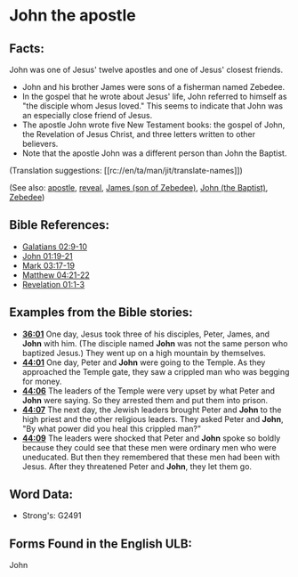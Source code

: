 # John the apostle

## Facts:

John was one of Jesus' twelve apostles and one of Jesus' closest friends.

* John and his brother James were sons of a fisherman named Zebedee.
* In the gospel that he wrote about Jesus' life, John referred to himself as "the disciple whom Jesus loved." This seems to indicate that John was an especially close friend of Jesus.
* The apostle John wrote five New Testament books: the gospel of John, the Revelation of Jesus Christ, and three letters written to other believers.
* Note that the apostle John was a different person than John the Baptist.

(Translation suggestions: [[rc://en/ta/man/jit/translate-names]])

(See also: [apostle](../kt/apostle.md), [reveal](../kt/reveal.md), [James (son of Zebedee)](../names/jamessonofzebedee.md), [John (the Baptist)](../names/johnthebaptist.md), [Zebedee](../names/zebedee.md))

## Bible References:

* [Galatians 02:9-10](rc://en/tn/help/gal/02/09)
* [John 01:19-21](rc://en/tn/help/jhn/01/19)
* [Mark 03:17-19](rc://en/tn/help/mrk/03/17)
* [Matthew 04:21-22](rc://en/tn/help/mat/04/21)
* [Revelation 01:1-3](rc://en/tn/help/rev/01/01)

## Examples from the Bible stories:

* __[36:01](rc://en/tn/help/obs/36/01)__ One day, Jesus took three of his disciples, Peter, James, and __John__ with him. (The disciple named __John__ was not the same person who baptized Jesus.) They went up on a high mountain by themselves.
* __[44:01](rc://en/tn/help/obs/44/01)__ One day, Peter and __John__ were going to the Temple. As they approached the Temple gate, they saw a crippled man who was begging for money.
* __[44:06](rc://en/tn/help/obs/44/06)__ The leaders of the Temple were very upset by what Peter and __John__ were saying. So they arrested them and put them into prison.
* __[44:07](rc://en/tn/help/obs/44/07)__ The next day, the Jewish leaders brought Peter and __John__ to the high priest and the other religious leaders. They asked Peter and __John__, "By what power did you heal this crippled man?"
* __[44:09](rc://en/tn/help/obs/44/09)__ The leaders were shocked that Peter and __John__ spoke so boldly because they could see that these men were ordinary men who were uneducated. But then they remembered that these men had been with Jesus. After they threatened Peter and __John__, they let them go.

## Word Data:

* Strong's: G2491

## Forms Found in the English ULB:

John
